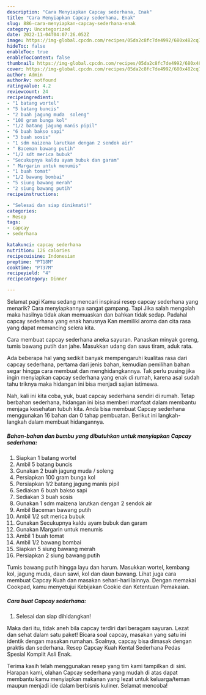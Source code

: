 ```yaml
---
description: "Cara Menyiapkan Capcay sederhana, Enak"
title: "Cara Menyiapkan Capcay sederhana, Enak"
slug: 886-cara-menyiapkan-capcay-sederhana-enak
category: Uncategorized
date: 2022-11-04T04:07:26.052Z
image: https://img-global.cpcdn.com/recipes/05da2c8fc7de4992/680x482cq70/capcay-sederhana-foto-resep-utama.jpg
hideToc: false
enableToc: true
enableTocContent: false
thumbnail: https://img-global.cpcdn.com/recipes/05da2c8fc7de4992/680x482cq70/capcay-sederhana-foto-resep-utama.jpg
cover: https://img-global.cpcdn.com/recipes/05da2c8fc7de4992/680x482cq70/capcay-sederhana-foto-resep-utama.jpg
author: Admin
authorAv: notfound
ratingvalue: 4.2
reviewcount: 24
recipeingredient:
- "1 batang wortel"
- "5 batang buncis"
- "2 buah jagung muda  soleng"
- "100 gram bunga kol"
- "1/2 batang jagung manis pipil"
- "6 buah bakso sapi"
- "3 buah sosis"
- "1 sdm maizena larutkan dengan 2 sendok air"
- " Baceman bawang putih"
- "1/2 sdt merica bubuk"
- "Secukupnya kaldu ayam bubuk dan garam"
- " Margarin untuk menumis"
- "1 buah tomat"
- "1/2 bawang bombai"
- "5 siung bawang merah"
- "2 siung bawang putih"
recipeinstructions:

- "Selesai dan siap dinikmati!"
categories:
- Resep
tags:
- capcay
- sederhana

katakunci: capcay sederhana 
nutrition: 126 calories
recipecuisine: Indonesian
preptime: "PT18M"
cooktime: "PT37M"
recipeyield: "4"
recipecategory: Dinner

---
```



Selamat pagi Kamu sedang mencari inspirasi resep capcay sederhana yang menarik? Cara menyiapkannya sangat gampang. Tapi Jika salah mengolah maka hasilnya tidak akan memuaskan dan bahkan tidak sedap. Padahal capcay sederhana yang enak harusnya Kan memiliki aroma dan cita rasa yang dapat memancing selera kita.


Cara membuat capcay sederhana aneka sayuran. Panaskan minyak goreng, tumis bawang putih dan jahe. Masukkan udang dan saus tiram, aduk rata.

Ada beberapa hal yang sedikit banyak mempengaruhi kualitas rasa dari capcay sederhana, pertama dari jenis bahan, kemudian pemilihan bahan segar hingga cara membuat dan menghidangkannya. Tak perlu pusing jika ingin menyiapkan capcay sederhana yang enak di rumah, karena asal sudah tahu triknya maka hidangan ini bisa menjadi sajian istimewa.


Nah, kali ini kita coba, yuk, buat capcay sederhana sendiri di rumah. Tetap berbahan sederhana, hidangan ini bisa memberi manfaat dalam membantu menjaga kesehatan tubuh kita. Anda bisa membuat Capcay sederhana menggunakan 16 bahan dan 0 tahap pembuatan. Berikut ini langkah-langkah dalam membuat hidangannya.

<!--inarticleads1-->

##### Bahan-bahan dan bumbu yang dibutuhkan untuk menyiapkan Capcay sederhana:

1. Siapkan 1 batang wortel
1. Ambil 5 batang buncis
1. Gunakan 2 buah jagung muda / soleng
1. Persiapkan 100 gram bunga kol
1. Persiapkan 1/2 batang jagung manis pipil
1. Sediakan 6 buah bakso sapi
1. Sediakan 3 buah sosis
1. Gunakan 1 sdm maizena larutkan dengan 2 sendok air
1. Ambil  Baceman bawang putih
1. Ambil 1/2 sdt merica bubuk
1. Gunakan Secukupnya kaldu ayam bubuk dan garam
1. Gunakan  Margarin untuk menumis
1. Ambil 1 buah tomat
1. Ambil 1/2 bawang bombai
1. Siapkan 5 siung bawang merah
1. Persiapkan 2 siung bawang putih


Tumis bawang putih hingga layu dan harum. Masukkan wortel, kembang kol, jagung muda, daun sawi, kol dan daun bawang. Lihat juga cara membuat Capcay Kuah dan masakan sehari-hari lainnya. Dengan memakai Cookpad, kamu menyetujui Kebijakan Cookie dan Ketentuan Pemakaian. 

<!--inarticleads2-->

##### Cara buat Capcay sederhana:


1. Selesai dan siap dihidangkan!

Maka dari itu, tidak aneh bila capcay terdiri dari beragam sayuran. Lezat dan sehat dalam satu paket! Bicara soal capcay, masakan yang satu ini identik dengan masakan rumahan. Soalnya, capcay bisa dimasak dengan praktis dan sederhana. Resep Capcay Kuah Kental Sederhana Pedas Spesial Komplit Asli Enak. 

Terima kasih telah menggunakan resep yang tim kami tampilkan di sini. Harapan kami, olahan Capcay sederhana yang mudah di atas dapat membantu kamu menyiapkan makanan yang lezat untuk keluarga/teman maupun menjadi ide dalam berbisnis kuliner. Selamat mencoba!
